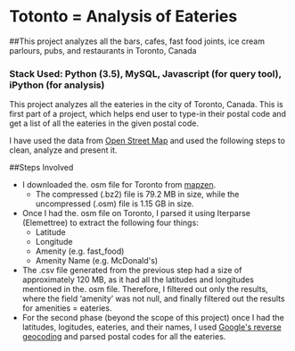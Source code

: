 # Totonto = Analysis of Eateries
##This project analyzes all the bars,	cafes,	fast food joints, ice cream parlours,	pubs, and	restaurants in Toronto, Canada
### Stack Used: Python (3.5), MySQL, Javascript (for query tool), iPython (for analysis)

This project analyzes all the eateries in the city of Toronto, Canada. This is first part of a project, which helps end user to type-in their postal code and get a list of all the eateries in the given postal code.

I have used the data from [Open Street Map](https://www.openstreetmap.org/) and used the following steps to clean, analyze and present it. 

##Steps Involved

* I downloaded the. osm file for Toronto from [mapzen](https://mapzen.com/data/metro-extracts/metro/toronto_canada/).
  * The compressed (.bz2) file is 79.2 MB in size, while the uncompressed (.osm) file is 1.15 GB in size.
* Once I had the. osm file on Toronto, I parsed it using Iterparse (Elemettree) to extract the following four things:
  * Latitude
  * Longitude
  * Amenity (e.g. fast_food)
  * Amenity Name (e.g. McDonald's)
* The .csv file generated from the previous step had a size of approximately 120 MB, as it had all the latitudes and longitudes mentioned in the. osm file. Therefore, I filtered out only the results, where the field ‘amenity’ was not null, and finally filtered out the results for amenities = eateries. 
* For the second phase (beyond the scope of this project) once I had the latitudes, logitudes, eateries, and their names, I used [Google's reverse geocoding](https://developers.google.com/maps/documentation/javascript/examples/geocoding-reverse) and parsed postal codes for all the eateries. 

 
